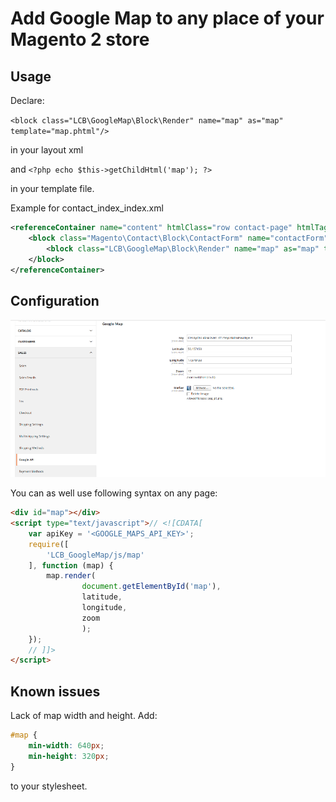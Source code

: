 # Add Google Map to any place of your Magento 2 store

## Usage

Declare:

`<block class="LCB\GoogleMap\Block\Render" name="map" as="map" template="map.phtml"/>`

in your layout xml  

and `<?php echo $this->getChildHtml('map'); ?>`  

in your template file.

Example for contact_index_index.xml

```xml
<referenceContainer name="content" htmlClass="row contact-page" htmlTag="div">
    <block class="Magento\Contact\Block\ContactForm" name="contactForm" template="Magento_Contact::form.phtml">
        <block class="LCB\GoogleMap\Block\Render" name="map" as="map" template="map.phtml"/>
    </block>
</referenceContainer>
```

## Configuration

![Magento2 Google Maps configuration](media/configuration.png?raw=true)  

You can as well use following syntax on any page:

```html
<div id="map"></div>
<script type="text/javascript">// <![CDATA[
    var apiKey = '<GOOGLE_MAPS_API_KEY>';
    require([
        'LCB_GoogleMap/js/map'
    ], function (map) {
        map.render(
                document.getElementById('map'),
                latitude,
                longitude,
                zoom
                );
    });
    // ]]>
</script>
```

## Known issues

Lack of map width and height. Add:

```css
#map {
    min-width: 640px;
    min-height: 320px;
}
```

to your stylesheet.